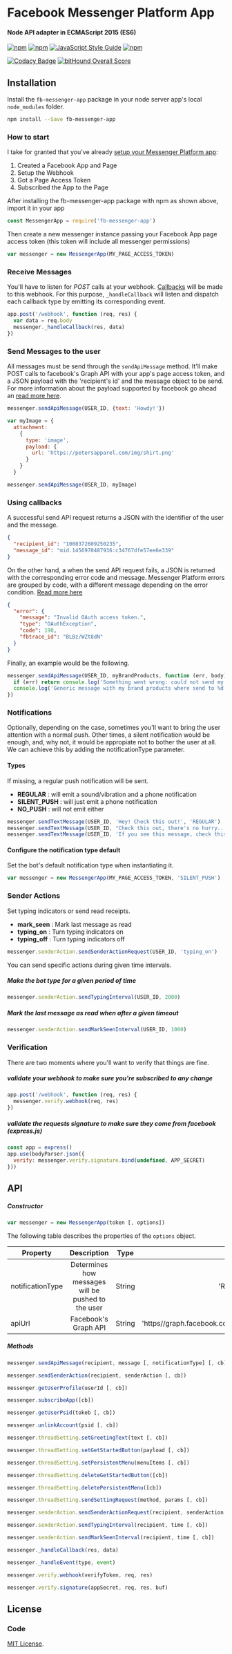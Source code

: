 # Facebook Messenger Platform App

#### Node API adapter in ECMAScript 2015 (ES6)

[![npm](https://img.shields.io/npm/v/npm.svg)](https://www.npmjs.com/package/fb-messenger-app) [![npm](https://img.shields.io/npm/dm/fb-messenger-app.svg)](https://www.npmjs.com/package/fb-messenger-app) [![JavaScript Style Guide](https://img.shields.io/badge/code%20style-standard-brightgreen.svg)](http://standardjs.com/) [![npm](https://img.shields.io/github/license/mashape/apistatus.svg)](LICENSE)

[![Codacy Badge](https://api.codacy.com/project/badge/Grade/e49cfaf866174e5fa9053cc2e894927f)](https://www.codacy.com/app/charlesaraya/fb-messenger-app?utm_source=github.com&amp;utm_medium=referral&amp;utm_content=charlesaraya/fb-messenger-app&amp;utm_campaign=Badge_Grade) [![bitHound Overall Score](https://www.bithound.io/github/charlesaraya/fb-messenger-app/badges/score.svg)](https://www.bithound.io/github/charlesaraya/fb-messenger-app)

## Installation

Install the `fb-messenger-app` package in your node server app's local `node_modules` folder.

```bash
npm install --Save fb-messenger-app
```

### How to start

I take for granted that you've already [setup your Messenger Platform app](https://developers.facebook.com/docs/messenger-platform/quickstart):

1. Created a Facebook App and Page
2. Setup the Webhook
3. Got a Page Access Token
4. Subscribed the App to the Page

After installing the fb-messenger-app package with npm as shown above, import it in your app

```js
const MessengerApp = require('fb-messenger-app')
```

Then create a new messenger instance passing your Facebook App page access token (this token will include all messenger permissions)

```js
var messenger = new MessengerApp(MY_PAGE_ACCESS_TOKEN)
```

### Receive Messages

You'll have to listen for _POST_ calls at your webhook. [Callbacks](https://developers.facebook.com/docs/messenger-platform/webhook-reference#format) will be made to this webhook. For this purpose, `_handleCallback` will listen and dispatch each callback type by emitting its corresponding event.

```js
app.post('/webhook', function (req, res) {
  var data = req.body
  messenger._handleCallback(res, data)
})
```

### Send Messages to the user

All messages must be send through the ```sendApiMessage``` method. It'll make POST calls to facebook's Graph API with your app's page access token, and a JSON payload with the 'recipient's id' and the message object to be send. For more information about the payload supported by facebook go ahead an [read more here](https://developers.facebook.com/docs/messenger-platform/send-api-reference).

```js
messenger.sendApiMessage(USER_ID, {text: 'Howdy!'})

var myImage = {
  attachment:
    { 
      type: 'image',
      payload: { 
        url: 'https://petersapparel.com/img/shirt.png'
      }
    }
  }

messenger.sendApiMessage(USER_ID, myImage)
```

### Using callbacks

A successful send API request returns a JSON with the identifier of the user and the message.

```json
{
  "recipient_id": "1008372609250235",
  "message_id": "mid.1456970487936:c34767dfe57ee6e339"
}
```

On the other hand, a when the send API request fails, a JSON is returned with the corresponding error code and message. Messenger Platform errors are grouped by code, with a different message depending on the error condition. [Read more here](https://developers.facebook.com/docs/messenger-platform/send-api-reference#errors)

```json
{
  "error": {
    "message": "Invalid OAuth access token.",
    "type": "OAuthException",
    "code": 190,
    "fbtrace_id": "BLBz/WZt8dN"
  }
}
```

Finally, an example would be the following.

```js
messenger.sendApiMessage(USER_ID, myBrandProducts, function (err, body) {
  if (err) return console.log('Something went wrong: could not send my brand products')
  console.log('Generic message with my brand products where send to %d', USER_ID)
})
```

### Notifications

Optionally, depending on the case, sometimes you'll want to bring the user attention with a normal push. Other times, a silent notification would be enough, and, why not, it would be appropiate not to bother the user at all. We can achieve this by adding the notificationType parameter.

#### Types

If missing, a regular push notification will be sent.

- __REGULAR__ : will emit a sound/vibration and a phone notification
- __SILENT_PUSH__ : will just emit a phone notification
- __NO_PUSH__ : will not emit either

```js
messenger.sendTextMessage(USER_ID, 'Hey! Check this out!', 'REGULAR')
messenger.sendTextMessage(USER_ID, "Check this out, there's no hurry...", 'SILENT_PUSH')
messenger.sendTextMessage(USER_ID, 'If you see this message, check this out', 'NO_PUSH')
```

#### Configure the notification type default

Set the bot's default notification type when instantiating it.

```js
var messenger = new MessengerApp(MY_PAGE_ACCESS_TOKEN, 'SILENT_PUSH')
```

### Sender Actions

Set typing indicators or send read receipts.

- __mark_seen__ : Mark last message as read
- __typing_on__ : Turn typing indicators on
- __typing_off__ : Turn typing indicators off

```js
messenger.senderAction.sendSenderActionRequest(USER_ID, 'typing_on')
```

You can send specific actions during given time intervals.

##### Make the bot type for a given period of time

```js
messenger.senderAction.sendTypingInterval(USER_ID, 2000)
```

##### Mark the last message as read when after a given timeout

```js
messenger.senderAction.sendMarkSeenInterval(USER_ID, 1000)
```

### Verification

There are two moments where you'll want to verify that things are fine.

##### validate your webhook to make sure you're subscribed to any change

```js
app.post('/webhook', function (req, res) {
  messenger.verify.webhook(req, res)
})
```

##### validate the requests signature to make sure they come from facebook (express.js)

```js
const app = express()
app.use(bodyParser.json({
  verify: messenger.verify.signature.bind(undefined, APP_SECRET)
}))
```

## API

##### Constructor

```js
var messenger = new MessengerApp(token [, options])
```

The following table describes the properties of the `options` object.

| Property           | Description                                        | Type   | Default  |
| ------------------ |:--------------------------------------------------:|:------:| --------:|
| notificationType   | Determines how messages will be pushed to the user | String | 'REGULAR'    |
| apiUrl             | Facebook's Graph API                               | String | 'https//<i></i>graph.facebook.com/v2.6/'   |

##### Methods

```js
messenger.sendApiMessage(recipient, message [, notificationType] [, cb])

messenger.sendSenderAction(recipient, senderAction [, cb])

messenger.getUserProfile(userId [, cb])

messenger.subscribeApp([cb])

messenger.getUserPsid(tokeb [, cb])

messenger.unlinkAccount(psid [, cb])

messenger.threadSetting.setGreetingText(text [, cb])

messenger.threadSetting.setGetStartedButton(payload [, cb])

messenger.threadSetting.setPersistentMenu(menuItems [, cb])

messenger.threadSetting.deleteGetStartedButton([cb])

messenger.threadSetting.deletePersistentMenu([cb])

messenger.threadSetting.sendSettingRequest(method, params [, cb])

messenger.senderAction.sendSenderActionRequest(recipient, senderAction [, cb])

messenger.senderAction.sendTypingInterval(recipient, time [, cb])

messenger.senderAction.sendMarkSeenInterval(recipient, time [, cb])

messenger._handleCallback(res, data)

messenger._handleEvent(type, event)

messenger.verify.webhook(verifyToken, req, res)

messenger.verify.signature(appSecret, req, res, buf)
```

## License

### Code

[MIT License](https://github.com/charlesaraya/fb-messenger-app/blob/master/LICENSE).
